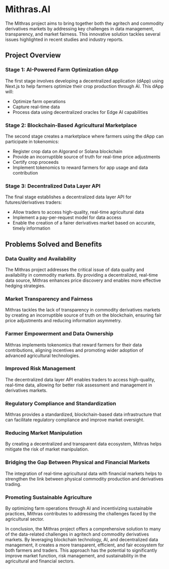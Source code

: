 # Mithras.AI

The Mithras project aims to bring together both the agritech and commodity derivatives markets by addressing key challenges in data management, transparency, and market fairness. This innovative solution tackles several issues highlighted in recent studies and industry reports.

## Project Overview

### Stage 1: AI-Powered Farm Optimization dApp
The first stage involves developing a decentralized application (dApp) using Next.js to help farmers optimize their crop production through AI. This dApp will:
- Optimize farm operations
- Capture real-time data
- Process data using decentralized oracles for Edge AI capabilities

### Stage 2: Blockchain-Based Agricultural Marketplace
The second stage creates a marketplace where farmers using the dApp can participate in tokenomics:
- Register crop data on Algorand or Solana blockchain
- Provide an incorruptible source of truth for real-time price adjustments
- Certify crop proceeds
- Implement tokenomics to reward farmers for app usage and data contribution

### Stage 3: Decentralized Data Layer API
The final stage establishes a decentralized data layer API for futures/derivatives traders:
- Allow traders to access high-quality, real-time agricultural data
- Implement a pay-per-request model for data access
- Enable the creation of a fairer derivatives market based on accurate, timely information

## Problems Solved and Benefits

### Data Quality and Availability
The Mithras project addresses the critical issue of data quality and availability in commodity markets. By providing a decentralized, real-time data source, Mithras enhances price discovery and enables more effective hedging strategies.

### Market Transparency and Fairness
Mithras tackles the lack of transparency in commodity derivatives markets by creating an incorruptible source of truth on the blockchain, ensuring fair price adjustments and reducing information asymmetry.

### Farmer Empowerment and Data Ownership
Mithras implements tokenomics that reward farmers for their data contributions, aligning incentives and promoting wider adoption of advanced agricultural technologies.

### Improved Risk Management
The decentralized data layer API enables traders to access high-quality, real-time data, allowing for better risk assessment and management in derivatives markets.

### Regulatory Compliance and Standardization
Mithras provides a standardized, blockchain-based data infrastructure that can facilitate regulatory compliance and improve market oversight.

### Reducing Market Manipulation
By creating a decentralized and transparent data ecosystem, Mithras helps mitigate the risk of market manipulation.

### Bridging the Gap Between Physical and Financial Markets
The integration of real-time agricultural data with financial markets helps to strengthen the link between physical commodity production and derivatives trading.

### Promoting Sustainable Agriculture
By optimizing farm operations through AI and incentivizing sustainable practices, Mithras contributes to addressing the challenges faced by the agricultural sector.

In conclusion, the Mithras project offers a comprehensive solution to many of the data-related challenges in agritech and commodity derivatives markets. By leveraging blockchain technology, AI, and decentralized data management, it creates a more transparent, efficient, and fair ecosystem for both farmers and traders. This approach has the potential to significantly improve market function, risk management, and sustainability in the agricultural and financial sectors.